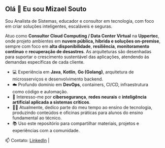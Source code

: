 ## Olá 👋 Eu sou Mizael Souto

Sou Analista de Sistemas, educador e consultor em tecnologia, com foco em criar soluções inteligentes, escaláveis e seguras. 

Atuo como **Consultor Cloud Computing / Data Center Virtual** na **Uppertec**, onde projeto ambientes em **nuvem pública, híbrida e soluções on-premise**, sempre com foco em **alta disponibilidade**, **resiliência**, **monitoramento contínuo** e **recuperação de desastres**. As arquiteturas são desenhadas para suportar o crescimento sustentável das aplicações, atendendo às demandas específicas de cada cliente.

- 💻 Experiência em **Java**, **Kotlin**, **Go (Golang)**, arquitetura de microsserviços e desenvolvimento backend.
- ☁️ Profundo domínio em **DevOps**, containers, CI/CD, infraestrutura como código e automação.
- 🔐 Interesso-me por **cibersegurança**, **redes neurais** e **inteligência artificial aplicada a sistemas críticos**.
- 👨‍🏫 Atualmente, dedico parte do meu tempo ao ensino de tecnologia, produzindo conteúdos e oficinas práticas para alunos do ensino fundamental ao técnico.
- 📚 Uso este repositório para compartilhar materiais, projetos e experiências com a comunidade.

📫 Contato: [LinkedIn](https://www.linkedin.com/in/mizaelsouto) |
